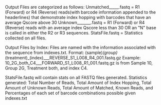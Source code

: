 Output Files are categorized as follows:
  Unmatched_____.fastq = R1 (Forward) or R4 (Reverse) reads(with barcode information appended to the headerlines) that demonstrate index hopping with barcodes that have an average Qscore above 30
  Unknown_______.fastq = R1 (Forward) or R4 (Reverse) reads with an average index Qscore less than 30 OR an "N" base is called in either the R2 or R3 sequences.
  StatsFile.fastq = Statistics collected on all files.
  
  Output Files by Index: Files are named with the information associated with the sequence from indexes.txt.
    Format: (sample)_(group)_(treatment)_(index)___REVERSE_S1_L008_R4_001.fastq.gz
    Example: 10_2G_both_C4___FORWARD_S1_L008_R1_001.fastq.gz is from Sample 10, Group 2G, Treatment both, and index C4.
    
StatsFile.fastq will contain stats on all FASTQ files generated. Statistics generated: Total Number of Reads, Total Amount of Index Hopping, Total Amount of Unknown Reads, Total Amount of Matched, Known Reads, and Percentages of each set of barcode combinations possible given indexes.txt
